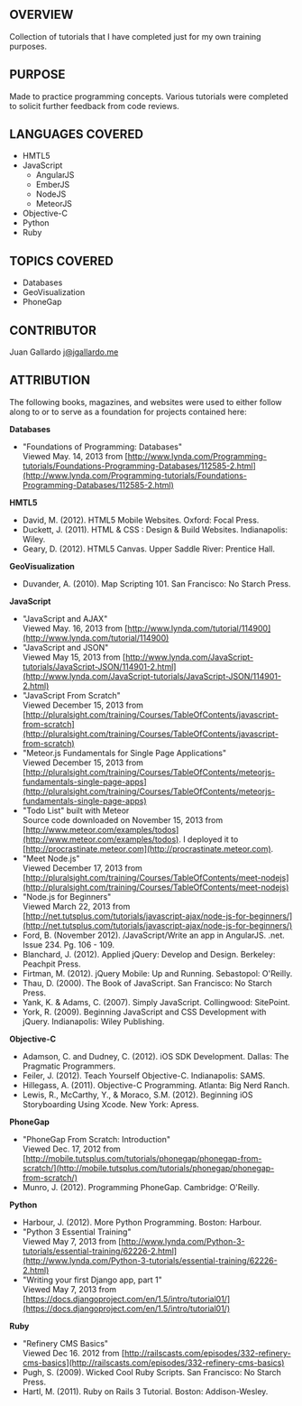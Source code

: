 OVERVIEW
------------------
Collection of tutorials that I have completed just for my own training purposes. 


PURPOSE
------------------
Made to practice programming concepts. Various tutorials were completed to solicit further feedback from code reviews. 


LANGUAGES COVERED
------------------
- HMTL5
- JavaScript
	- AngularJS
	- EmberJS
    - NodeJS
    - MeteorJS
- Objective-C
- Python
- Ruby

TOPICS COVERED
------------------
- Databases
- GeoVisualization
- PhoneGap


CONTRIBUTOR
------------------
Juan Gallardo j@jgallardo.me


ATTRIBUTION
------------------
The following books, magazines, and websites were used to either follow along to or to serve as a foundation for projects contained here:

__Databases__
+ "Foundations of Programming: Databases"<br />
Viewed May. 14, 2013 from [http://www.lynda.com/Programming-tutorials/Foundations-Programming-Databases/112585-2.html](http://www.lynda.com/Programming-tutorials/Foundations-Programming-Databases/112585-2.html)

__HMTL5__
+ David, M. (2012). HTML5 Mobile Websites. Oxford: Focal Press.
+ Duckett, J. (2011). HTML & CSS : Design & Build Websites. Indianapolis: Wiley. 
+ Geary, D. (2012). HTML5 Canvas. Upper Saddle River: Prentice Hall.

__GeoVisualization__
+ Duvander, A. (2010). Map Scripting 101. San Francisco: No Starch Press.

__JavaScript__
+ "JavaScript and AJAX"<br />
Viewed May. 16, 2013 from [http://www.lynda.com/tutorial/114900](http://www.lynda.com/tutorial/114900)
+ "JavaScript and JSON"<br />
Viewed May 15, 2013 from [http://www.lynda.com/JavaScript-tutorials/JavaScript-JSON/114901-2.html](http://www.lynda.com/JavaScript-tutorials/JavaScript-JSON/114901-2.html)
+ "JavaScript From Scratch"<br>
Viewed December 15, 2013 from [http://pluralsight.com/training/Courses/TableOfContents/javascript-from-scratch](http://pluralsight.com/training/Courses/TableOfContents/javascript-from-scratch)
+ "Meteor.js Fundamentals for Single Page Applications"<br>
Viewed December 15, 2013 from [http://pluralsight.com/training/Courses/TableOfContents/meteorjs-fundamentals-single-page-apps](http://pluralsight.com/training/Courses/TableOfContents/meteorjs-fundamentals-single-page-apps)
+ "Todo List" built with Meteor<br />
Source code downloaded on November 15, 2013 from [http://www.meteor.com/examples/todos](http://www.meteor.com/examples/todos). I deployed it to [http://procrastinate.meteor.com](http://procrastinate.meteor.com).
+ "Meet Node.js"<br />
Viewed December 17, 2013 from [http://pluralsight.com/training/Courses/TableOfContents/meet-nodejs](http://pluralsight.com/training/Courses/TableOfContents/meet-nodejs)
+ "Node.js for Beginners"<br />
Viewed March 22, 2013 from [http://net.tutsplus.com/tutorials/javascript-ajax/node-js-for-beginners/](http://net.tutsplus.com/tutorials/javascript-ajax/node-js-for-beginners/)
+ Ford, B. (November 2012). /JavaScript/Write an app in AngularJS. .net. Issue 234. Pg. 106 - 109.
+ Blanchard, J. (2012). Applied jQuery: Develop and Design. Berkeley: Peachpit Press.
+ Firtman, M. (2012). jQuery Mobile: Up and Running. Sebastopol: O'Reilly.
+ Thau, D. (2000). The Book of JavaScript. San Francisco: No Starch Press. 
+ Yank, K. & Adams, C. (2007). Simply JavaScript. Collingwood: SitePoint.
+ York, R. (2009). Beginning JavaScript and CSS Development with jQuery. Indianapolis: Wiley Publishing.

__Objective-C__
+ Adamson, C. and Dudney, C. (2012). iOS SDK Development. Dallas: The Pragmatic Programmers. 
+ Feiler, J. (2012). Teach Yourself Objective-C. Indianapolis: SAMS. 
+ Hillegass, A. (2011). Objective-C Programming. Atlanta: Big Nerd Ranch.
+ Lewis, R., McCarthy, Y., & Moraco, S.M. (2012). Beginning iOS Storyboarding Using Xcode. New York: Apress.

__PhoneGap__ 
+ "PhoneGap From Scratch: Introduction"<br />
Viewed Dec. 17, 2012 from [http://mobile.tutsplus.com/tutorials/phonegap/phonegap-from-scratch/](http://mobile.tutsplus.com/tutorials/phonegap/phonegap-from-scratch/)
+ Munro, J. (2012). Programming PhoneGap. Cambridge: O'Reilly.

__Python__
+ Harbour, J. (2012). More Python Programming. Boston: Harbour.
+ "Python 3 Essential Training"<br />
Viewed May 7, 2013 from [http://www.lynda.com/Python-3-tutorials/essential-training/62226-2.html](http://www.lynda.com/Python-3-tutorials/essential-training/62226-2.html)
+ "Writing your first Django app, part 1"<br />
Viewed May 7, 2013 from [https://docs.djangoproject.com/en/1.5/intro/tutorial01/](https://docs.djangoproject.com/en/1.5/intro/tutorial01/)

__Ruby__
+ "Refinery CMS Basics"<br />
Viewed Dec 16. 2012 from [http://railscasts.com/episodes/332-refinery-cms-basics](http://railscasts.com/episodes/332-refinery-cms-basics)
+ Pugh, S. (2009). Wicked Cool Ruby Scripts. San Francisco: No Starch Press. 
+ Hartl, M. (2011). Ruby on Rails 3 Tutorial. Boston: Addison-Wesley.
